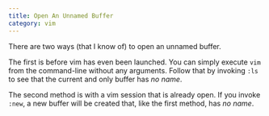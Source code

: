 ```yaml
---
title: Open An Unnamed Buffer
category: vim
---
```


There are two ways (that I know of) to open an unnamed buffer.

The first is before vim has even been launched. You can simply execute `vim`
from the command-line without any arguments. Follow that by invoking `:ls`
to see that the current and only buffer has *no name*.

The second method is with a vim session that is already open. If you invoke
`:new`, a new buffer will be created that, like the first method, has *no
name*.
